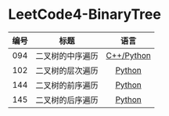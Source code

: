 # LeetCode4-BinaryTree
| 编号       | 标题           | 语言  |
| :-------------: |:-------------:| :-----:|
| 094      | 二叉树的中序遍历 | [C++/Python](resources/48458CB7339A18B972489A07273D2A40.md) |
| 102      | 二叉树的层次遍历      |   [Python](resources/F82A945ABAAB5D17B0C137623FD93189.md) |
| 144 | 二叉树的前序遍历      |    [Python](resources/961020FC59DC4DAFAD61A1F64BDBFB83.md) |
| 145 | 二叉树的后序遍历      |    [Python](resources/9D9D9650A9D48AAA71AD07B78CAB12BA.md) |